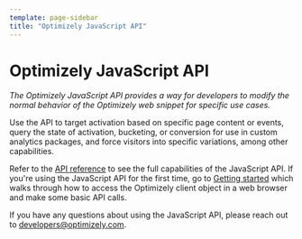 ```yaml
---
template: page-sidebar
title: "Optimizely JavaScript API"
---
```


# Optimizely JavaScript API

*The Optimizely JavaScript API provides a way for developers to modify the normal behavior of the Optimizely web snippet for specific use cases.*

Use the API to target activation based on specific page content or events, query the state of activation, bucketing, or conversion for use in custom analytics packages, and force visitors into specific variations, among other capabilities.

Refer to the [API reference](/javascript/reference) to see the full capabilities of the JavaScript API. If you're using the JavaScript API for the first time, go to [Getting started](/javascript/guide) which walks through how to access the Optimizely client object in a web browser and make some basic API calls.

If you have any questions about using the JavaScript API, please reach out to [developers@optimizely.com](mailto:developers@optimizely.com).

